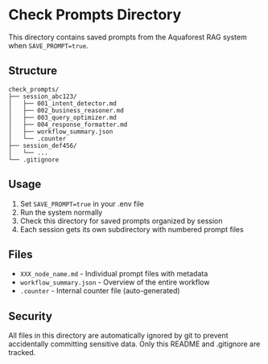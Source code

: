 # Check Prompts Directory

This directory contains saved prompts from the Aquaforest RAG system when `SAVE_PROMPT=true`.

## Structure

```
check_prompts/
├── session_abc123/
│   ├── 001_intent_detector.md
│   ├── 002_business_reasoner.md
│   ├── 003_query_optimizer.md
│   ├── 004_response_formatter.md
│   ├── workflow_summary.json
│   └── .counter
├── session_def456/
│   └── ...
└── .gitignore
```

## Usage

1. Set `SAVE_PROMPT=true` in your .env file
2. Run the system normally
3. Check this directory for saved prompts organized by session
4. Each session gets its own subdirectory with numbered prompt files

## Files

- `XXX_node_name.md` - Individual prompt files with metadata
- `workflow_summary.json` - Overview of the entire workflow
- `.counter` - Internal counter file (auto-generated)

## Security

All files in this directory are automatically ignored by git to prevent accidentally committing sensitive data. Only this README and .gitignore are tracked.